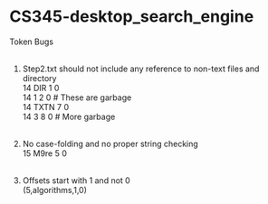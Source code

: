 # CS345-desktop_search_engine

Token Bugs<br><br>
1) Step2.txt should not include any reference to non-text files and directory<br>
			14 DIR 1 0<br>
			14 1 2 0	# These are garbage<br>
			14 TXTN 7 0<br>
			14 3 8 0	# More garbage<br><br>

2) No case-folding and no proper string checking<br>
			15 M9re 5 0 <br><br>

3) Offsets start with 1 and not 0 <br>
			(5,algorithms,1,0)
